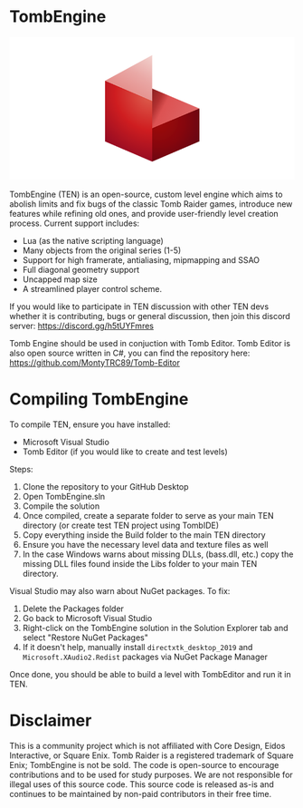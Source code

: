 # TombEngine 

![Logo](https://github.com/MontyTRC89/TombEngine/blob/7c50d26ca898c74978336d41e16ce3ce0c8ecacd/TEN%20logo.png)

TombEngine (TEN) is an open-source, custom level engine which aims to abolish limits and fix bugs of the classic Tomb Raider games, introduce new features while refining old ones, and provide user-friendly level creation process. Current support includes:
- Lua (as the native scripting language)
- Many objects from the original series (1-5)
- Support for high framerate, antialiasing, mipmapping and SSAO
- Full diagonal geometry support
- Uncapped map size
- A streamlined player control scheme.

If you would like to participate in TEN discussion with other TEN devs whether it is contributing, bugs or general discussion, then join this discord server: https://discord.gg/h5tUYFmres

Tomb Engine should be used in conjuction with Tomb Editor. Tomb Editor is also open source written in C#, you can find the repository here: https://github.com/MontyTRC89/Tomb-Editor

# Compiling TombEngine
To compile TEN, ensure you have installed:
- Microsoft Visual Studio 
- Tomb Editor (if you would like to create and test levels)

Steps:
1) Clone the repository to your GitHub Desktop
2) Open TombEngine.sln
4) Compile the solution
5) Once compiled, create a separate folder to serve as your main TEN directory (or create test TEN project using TombIDE)
6) Copy everything inside the Build folder to the main TEN directory
7) Ensure you have the necessary level data and texture files as well
8) In the case Windows warns about missing DLLs, (bass.dll, etc.) copy the missing DLL files found inside the Libs folder to your main TEN directory.

Visual Studio may also warn about NuGet packages. To fix:
1) Delete the Packages folder
2) Go back to Microsoft Visual Studio
3) Right-click on the TombEngine solution in the Solution Explorer tab and select "Restore NuGet Packages"
4) If it doesn't help, manually install  `directxtk_desktop_2019` and `Microsoft.XAudio2.Redist` packages via NuGet Package Manager

Once done, you should be able to build a level with TombEditor and run it in TEN.

# Disclaimer
This is a community project which is not affiliated with Core Design, Eidos Interactive, or Square Enix. Tomb Raider is a registered trademark of Square Enix; TombEngine is not be sold. The code is open-source to encourage contributions and to be used for study purposes. We are not responsible for illegal uses of this source code. This source code is released as-is and continues to be maintained by non-paid contributors in their free time.

